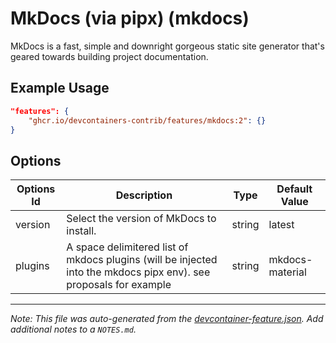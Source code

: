 
# MkDocs (via pipx) (mkdocs)

MkDocs is a fast, simple and downright gorgeous static site generator that's geared towards building project documentation.

## Example Usage

```json
"features": {
    "ghcr.io/devcontainers-contrib/features/mkdocs:2": {}
}
```

## Options

| Options Id | Description | Type | Default Value |
|-----|-----|-----|-----|
| version | Select the version of MkDocs to install. | string | latest |
| plugins | A space delimitered list of mkdocs plugins (will be injected into the mkdocs pipx env). see proposals for example | string | mkdocs-material |



---

_Note: This file was auto-generated from the [devcontainer-feature.json](https://github.com/devcontainers-contrib/features/blob/main/src/mkdocs/devcontainer-feature.json).  Add additional notes to a `NOTES.md`._
